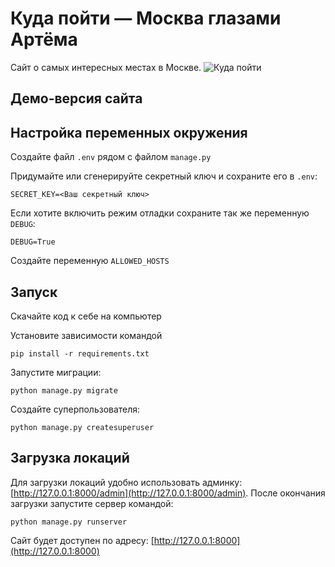 # Куда пойти — Москва глазами Артёма

Сайт о самых интересных местах в Москве.
![&#x41A;&#x443;&#x434;&#x430; &#x43F;&#x43E;&#x439;&#x442;&#x438;](.gitbook/assets/site.png)

## Демо-версия сайта



## Настройка переменных окружения
Создайте файл `.env` рядом с файлом `manage.py`

Придумайте или сгенерируйте секретный ключ и сохраните его в `.env`:
```
SECRET_KEY=<Ваш секретный ключ>
```
Если хотите включить режим отладки сохраните так же переменную `DEBUG`:
```
DEBUG=True
```
Создайте переменную `ALLOWED_HOSTS`

## Запуск

Скачайте код к себе на компьютер

Установите зависимости командой
```
pip install -r requirements.txt
```
Запустите миграции:
```
python manage.py migrate
```
Создайте суперпользователя:
```
python manage.py createsuperuser
```

## Загрузка локаций

Для загрузки локаций удобно использовать админку: [http://127.0.0.1:8000/admin](http://127.0.0.1:8000/admin).
После окончания загрузки запустите сервер командой:
```
python manage.py runserver
```
Сайт будет доступен по адресу: [http://127.0.0.1:8000](http://127.0.0.1:8000)